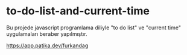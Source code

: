 # to-do-list-and-current-time
Bu projede javascript programlama diliyle "to do list" ve "current time" uygulamaları beraber yapılmıştır.


https://app.patika.dev/furkandag
